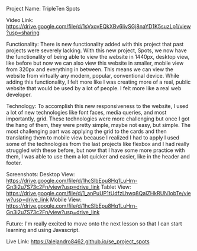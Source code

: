 

Project Name: TripleTen Spots

Video Link: https://drive.google.com/file/d/1sVxovEQkXBv6livSGj8naYD1K5suzLp1/view?usp=sharing

Functionality: 
There is new functionality added with this project that past projects were severely lacking. With this new project, Spots, we now have the functionality of being able to view the website in 1440px, desktop view, like before but now we can also view this website in smaller, mobile view from 320px and everything in between. This means we can view the website from virtually any modern, popular, conventional device. While adding this functionality, I felt more like I was creating more of a real, public website that would be used by a lot of people. I felt more like a real web developer. 

Technology: 
To accomplish this new responsiveness to the website, I used a lot of new technologies like font faces, media queries, and most importantly, grid. These technologies were more challenging but once I got the hang of them, they were pretty simple, maybe not easy, but simple. The most challenging part was applying the grid to the cards and then translating them to mobile view because I realized I had to apply I used some of the technologies from the last projects like flexbox and I had really struggled with these before, but now that I have some more practice with them, I was able to use them a lot quicker and easier, like in the header and footer.

Screenshots: Desktop View: https://drive.google.com/file/d/1hcSlbEpu8Hq1LuHrn-Gn3i2u7S73c2Fn/view?usp=drive_link
Tablet View: https://drive.google.com/file/d/1_anPuUP1tUdfzLhwq8QalZHkRUN1obTe/view?usp=drive_link
Mobile View: https://drive.google.com/file/d/1hcSlbEpu8Hq1LuHrn-Gn3i2u7S73c2Fn/view?usp=drive_link

Future: I'm really excited to move onto the next lesson so that I can start learning and using Javascript. 

Live Link: https://alejandro8462.github.io/se_project_spots